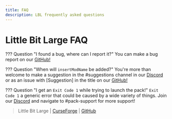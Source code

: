 ```yaml
---
title: FAQ
description: LBL frequently asked questions
---
```


# Little Bit Large FAQ

??? Question "I found a bug, where can I report it?"
    You can make a bug report on our [GitHub!](https://github.com/Catalyst-Studios/Little-Bit-Large/issues/new)

??? Question "When will `insertModName` be added?"
    You're more than welcome to make a suggestion in the #suggestions channel in our [Discord](https://discord.gg/YCHPXeW9GZ) or as an issue with \[Suggestion] in the title on our [GitHub!](https://github.com/Catalyst-Studios/Little-Bit-Large/issues/new)

??? Question "I get an `Exit Code 1` while trying to launch the pack!"
    `Exit Code 1` a generic error that could be caused by a wide variety of things. Join our [Discord](https://discord.gg/YCHPXeW9GZ) and navigate to #pack-support for more support!

> Little Bit Large | [CurseForge](https://legacy.curseforge.com/minecraft/modpacks/little-bit-large) | [GitHub](https://github.com/Catalyst-Studios/Little-Bit-Large)
